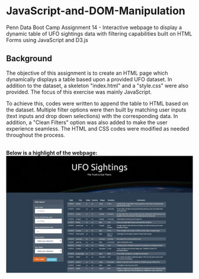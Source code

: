 # JavaScript-and-DOM-Manipulation

Penn Data Boot Camp Assignment 14 - Interactive webpage to display a dynamic table of UFO sightings data with filtering capabilities built on HTML Forms using JavaScript and D3.js

## Background

The objective of this assignment is to create an HTML page which dynamically displays a table based upon a provided UFO dataset. In addition to the dataset, a skeleton "index.html" and a "style.css" were also provided. The focus of this exercise was mainly JavaScript.

To achieve this, codes were written to append the table to HTML based on the dataset. Multiple filter options were then built by matching user inputs (text inputs and drop down selections) with the corresponding data. In addition, a "Clean Filters" option was also added to make the user experience seamless. The HTML and CSS codes were modified as needed throughout the process.
<br><br>

<strong>Below is a highlight of the webpage:</strong>
![App_Page](highlight/webpage_screenshot.png)
